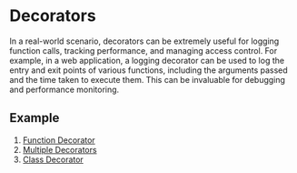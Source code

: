 
# Decorators

In a real-world scenario, decorators can be extremely useful for logging function calls, tracking performance, and managing access control. For example, in a web application, a logging decorator can be used to log the entry and exit points of various functions, including the arguments passed and the time taken to execute them. This can be invaluable for debugging and performance monitoring.


## Example
1. [Function Decorator](./start.md)
2. [Multiple Decorators](./multi_decorator.md)
3. [Class Decorator](./class_decorator.md)
